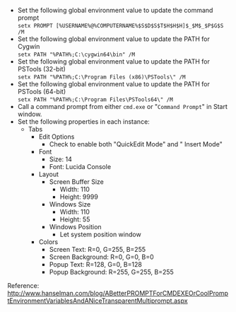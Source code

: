 * Set the following global environment value to update the command prompt  
`setx PROMPT [%USERNAME%@%COMPUTERNAME%$S$D$S$T$H$H$H]$_$M$_$P$G$S /M`  
* Set the following global environment value to update the PATH for Cygwin  
`setx PATH "%PATH%;C:\cygwin64\bin" /M`  
* Set the following global environment value to update the PATH for PSTools (32-bit)  
`setx PATH "%PATH%;C:\Program Files (x86)\PSTools\" /M`  
* Set the following global environment value to update the PATH for PSTools (64-bit)  
`setx PATH "%PATH%;C:\Program Files\PSTools64\" /M`  
* Call a command prompt from either `cmd.exe` or "`Command Prompt`" in Start window.  
* Set the following properties in each instance:  
  * Tabs  
    * Edit Options  
      * Check to enable both "QuickEdit Mode" and " Insert Mode"  
    * Font  
      * Size: 14  
      * Font: Lucida Console  
    * Layout  
      * Screen Buffer Size  
        * Width: 110  
        * Height: 9999  
      * Windows Size  
        * Width: 110  
        * Height: 55  
      * Windows Position  
        * Let system position window  
    * Colors  
      * Screen Text: R=0, G=255, B=255  
      * Screen Background: R=0, G=0, B=0  
      * Popup Text: R=128, G=0, B=128  
      * Popup Background: R=255, G=255, B=255  

Reference: http://www.hanselman.com/blog/ABetterPROMPTForCMDEXEOrCoolPromptEnvironmentVariablesAndANiceTransparentMultiprompt.aspx 

